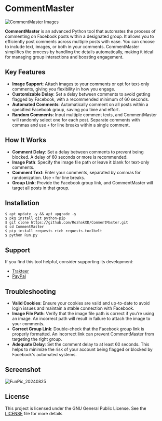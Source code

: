 # CommentMaster
![CommentMaster Images](https://github.com/user-attachments/assets/eb333ed7-2276-4eea-8218-08a6fd3daede)

**CommentMaster** is an advanced Python tool that automates the process of commenting on Facebook posts within a designated group. It allows you to efficiently post comments across multiple posts with ease. You can choose to include text, images, or both in your comments. CommentMaster simplifies the process by handling the details automatically, making it ideal for managing group interactions and boosting engagement.

## Key Features
- **Image Support**: Attach images to your comments or opt for text-only comments, giving you flexibility in how you engage.
- **Customizable Delay**: Set a delay between comments to avoid getting flagged by Facebook, with a recommended minimum of 60 seconds.
- **Automated Comments**: Automatically comment on all posts within a specified Facebook group, saving you time and effort.
- **Random Comments**: Input multiple comment texts, and CommentMaster will randomly select one for each post. Separate comments with commas and use `+` for line breaks within a single comment.

## How It Works
- **Comment Delay**: Set a delay between comments to prevent being blocked. A delay of 60 seconds or more is recommended.
- **Image Path**: Specify the image file path or leave it blank for text-only comments.
- **Comment Text**: Enter your comments, separated by commas for randomization. Use `+` for line breaks.
- **Group Link**: Provide the Facebook group link, and CommentMaster will target all posts in that group.

## Installation
```
$ apt update -y && apt upgrade -y
$ pkg install git python-pip
$ git clone https://github.com/RozhakXD/CommentMaster.git
$ cd CommentMaster
$ pip install requests rich requests-toolbelt
$ python Run.py
```

## Support
If you find this tool helpful, consider supporting its development:

- [Trakteer](https://trakteer.id/rozhak_official/tip)
- [PayPal](https://paypal.me/rozhak9)

## Troubleshooting
- **Valid Cookies**: Ensure your cookies are valid and up-to-date to avoid login issues and maintain a stable connection with Facebook.
- **Image File Path**: Verify that the image file path is correct if you're using an image. An incorrect path will result in failure to attach the image to your comments.
- **Correct Group Link**: Double-check that the Facebook group link is properly formatted. An incorrect link can prevent CommentMaster from targeting the right group.
- **Adequate Delay**: Set the comment delay to at least 60 seconds. This helps to minimize the risk of your account being flagged or blocked by Facebook's automated systems.

## Screenshot
![FunPic_20240825](https://github.com/user-attachments/assets/787ca2ce-482c-4bfe-858a-d342b2a1c487)

## License
This project is licensed under the GNU General Public License. See the [LICENSE](https://github.com/RozhakXD/CommentMaster?tab=GPL-3.0-1-ov-file) file for more details.
